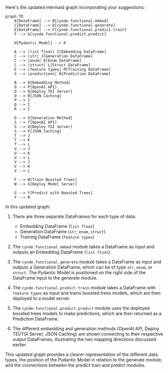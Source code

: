 Here's the updated mermaid graph incorporating your suggestions:

```mermaid
graph TD
    A[DataFrame] --> B[cynde.functional.embed]
    C[DataFrame] --> D[cynde.functional.generate]
    E[DataFrame] --> F[cynde.functional.predict.train]
    F --> G[cynde.functional.predict.predict]

    H[Pydantic Model] --> D

    A --> |list float| I[Embedding DataFrame]
    C --> |str| J[Generation DataFrame]
    C --> |enum| K[Enum DataFrame]
    C --> |struct| L[Struct DataFrame]
    E --> |feature types| M[Training DataFrame]
    G --> |predictions| N[Prediction DataFrame]

    B --> O{Embedding Method}
    O --> P[OpenAI API]
    O --> Q[Deploy TEI Server]
    O --> R[JSON Caching]
    P --> I
    Q --> I
    R --> I

    D --> S{Generation Method}
    S --> T[OpenAI API]
    S --> U[Deploy TGI Server]
    S --> V[JSON Caching]
    T --> J
    T --> K
    T --> L
    U --> J
    U --> K
    U --> L
    V --> J
    V --> K
    V --> L

    F --> W[Train Boosted Trees]
    W --> X[Deploy Model Server]

    G --> Y[Predict with Boosted Trees]
    Y --> N
```

In this updated graph:

1. There are three separate DataFrames for each type of data:
   - Embedding DataFrame (`list float`)
   - Generation DataFrame (`str`, `enum`, `struct`)
   - Training DataFrame (`feature types`)

2. The `cynde.functional.embed` module takes a DataFrame as input and outputs an Embedding DataFrame (`list float`).

3. The `cynde.functional.generate` module takes a DataFrame as input and outputs a Generation DataFrame, which can be of type `str`, `enum`, or `struct`. The Pydantic Model is positioned on the right side of the DataFrame input to the generate module.

4. The `cynde.functional.predict.train` module takes a DataFrame with `feature types` as input and trains boosted trees models, which are then deployed to a model server.

5. The `cynde.functional.predict.predict` module uses the deployed boosted trees models to make predictions, which are then returned as a Prediction DataFrame.

6. The different embedding and generation methods (OpenAI API, Deploy TEI/TGI Server, JSON Caching) are shown connecting to their respective output DataFrames, illustrating the two mapping directions discussed earlier.

This updated graph provides a clearer representation of the different data types, the position of the Pydantic Model in relation to the generate module, and the connections between the predict train and predict modules.